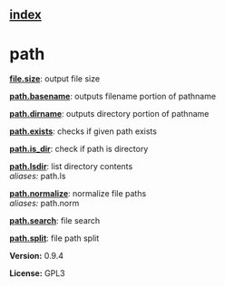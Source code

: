 [index](index.html) 
---

# path




[**file.size**](file.size.html): output file size 

[**path.basename**](path.basename.html): outputs filename portion of pathname 

[**path.dirname**](path.dirname.html): outputs directory portion of pathname 

[**path.exists**](path.exists.html): checks if given path exists 

[**path.is_dir**](path.is_dir.html): check if path is directory 

[**path.lsdir**](path.lsdir.html): list directory contents <br>
_aliases:_ path.ls


[**path.normalize**](path.normalize.html): normalize file paths <br>
_aliases:_ path.norm


[**path.search**](path.search.html): file search 

[**path.split**](path.split.html): file path split 


**Version:** 0.9.4

**License:** GPL3

